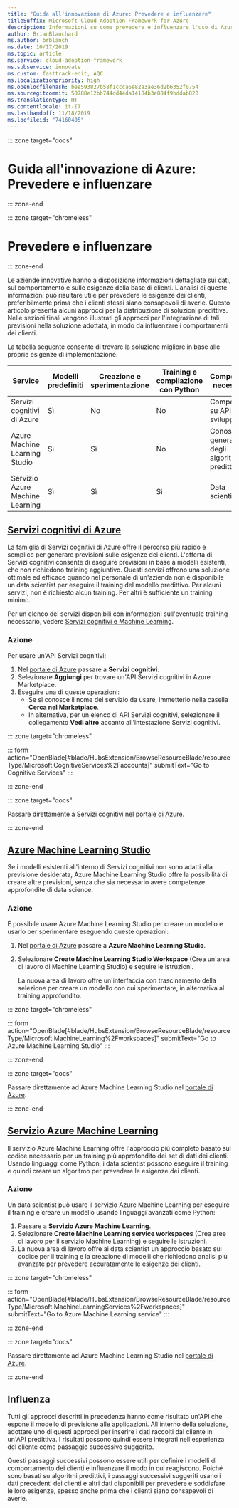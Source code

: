 ```yaml
---
title: "Guida all'innovazione di Azure: Prevedere e influenzare"
titleSuffix: Microsoft Cloud Adoption Framework for Azure
description: Informazioni su come prevedere e influenzare l'uso di Azure.
author: BrianBlanchard
ms.author: brblanch
ms.date: 10/17/2019
ms.topic: article
ms.service: cloud-adoption-framework
ms.subservice: innovate
ms.custom: fasttrack-edit, AQC
ms.localizationpriority: high
ms.openlocfilehash: bee593827b58f1ccca6e82a3ae36d2b6352f0754
ms.sourcegitcommit: 50788e12bb744dd44da14184b3e884f9bddab828
ms.translationtype: HT
ms.contentlocale: it-IT
ms.lasthandoff: 11/18/2019
ms.locfileid: "74160405"
---
```

::: zone target="docs"

# <a name="azure-innovation-guide-predict-and-influence"></a>Guida all'innovazione di Azure: Prevedere e influenzare

::: zone-end

::: zone target="chromeless"

# <a name="predict-and-influence"></a>Prevedere e influenzare

::: zone-end

Le aziende innovative hanno a disposizione informazioni dettagliate sui dati, sul comportamento e sulle esigenze della base di clienti. L'analisi di queste informazioni può risultare utile per prevedere le esigenze dei clienti, preferibilmente prima che i clienti stessi siano consapevoli di averle. Questo articolo presenta alcuni approcci per la distribuzione di soluzioni predittive. Nelle sezioni finali vengono illustrati gli approcci per l'integrazione di tali previsioni nella soluzione adottata, in modo da influenzare i comportamenti dei clienti.

La tabella seguente consente di trovare la soluzione migliore in base alle proprie esigenze di implementazione.

|Service  |Modelli predefiniti  |Creazione e sperimentazione  |Training e compilazione con Python|Competenze necessarie|
|---------|---------|---------|---------|---------|
|Servizi cognitivi di Azure|Sì|No|No|Competenze su API e sviluppo|
|Azure Machine Learning Studio|Sì|Sì|No|Conoscenza generale degli algoritmi predittivi|
|Servizio Azure Machine Learning|Sì|Sì|Sì|Data scientist|

## <a name="azure-cognitive-servicestabcognitiveservices"></a>[Servizi cognitivi di Azure](#tab/CognitiveServices)

La famiglia di Servizi cognitivi di Azure offre il percorso più rapido e semplice per generare previsioni sulle esigenze dei clienti. L'offerta di Servizi cognitivi consente di eseguire previsioni in base a modelli esistenti, che non richiedono training aggiuntivo. Questi servizi offrono una soluzione ottimale ed efficace quando nel personale di un'azienda non è disponibile un data scientist per eseguire il training del modello predittivo. Per alcuni servizi, non è richiesto alcun training. Per altri è sufficiente un training minimo.

Per un elenco dei servizi disponibili con informazioni sull'eventuale training necessario, vedere [Servizi cognitivi e Machine Learning](https://docs.microsoft.com/azure/cognitive-services/cognitive-services-and-machine-learning#service-requirements-for-the-data-model).

### <a name="action"></a>Azione

Per usare un'API Servizi cognitivi:

1. Nel [portale di Azure](https://portal.azure.com/#blade/HubsExtension/BrowseResourceBlade/resourceType/Microsoft.CognitiveServices%2Faccounts) passare a **Servizi cognitivi**.
2. Selezionare **Aggiungi** per trovare un'API Servizi cognitivi in Azure Marketplace.
3. Eseguire una di queste operazioni:
   - Se si conosce il nome del servizio da usare, immetterlo nella casella **Cerca nel Marketplace**.
   - In alternativa, per un elenco di API Servizi cognitivi, selezionare il collegamento **Vedi altro** accanto all'intestazione Servizi cognitivi.

::: zone target="chromeless"

<!-- markdownlint-disable DOCSMD001 -->

::: form action="OpenBlade[#blade/HubsExtension/BrowseResourceBlade/resourceType/Microsoft.CognitiveServices%2Faccounts]" submitText="Go to Cognitive Services" :::

<!-- markdownlint-enable DOCSMD001 -->

::: zone-end

::: zone target="docs"

Passare direttamente a Servizi cognitivi nel [portale di Azure](https://portal.azure.com/#blade/HubsExtension/BrowseResourceBlade/resourceType/Microsoft.CognitiveServices%2Faccounts).

::: zone-end

## <a name="azure-machine-learning-studiotabmachinelearningstudio"></a>[Azure Machine Learning Studio](#tab/MachineLearningStudio)

Se i modelli esistenti all'interno di Servizi cognitivi non sono adatti alla previsione desiderata, Azure Machine Learning Studio offre la possibilità di creare altre previsioni, senza che sia necessario avere competenze approfondite di data science.

<!-- markdownlint-disable MD024 -->

### <a name="action"></a>Azione

È possibile usare Azure Machine Learning Studio per creare un modello e usarlo per sperimentare eseguendo queste operazioni:

1. Nel [portale di Azure](https://portal.azure.com/#blade/HubsExtension/BrowseResourceBlade/resourceType/Microsoft.MachineLearning%2Fworkspaces) passare a **Azure Machine Learning Studio**.
2. Selezionare **Create Machine Learning Studio Workspace** (Crea un'area di lavoro di Machine Learning Studio) e seguire le istruzioni.

   La nuova area di lavoro offre un'interfaccia con trascinamento della selezione per creare un modello con cui sperimentare, in alternativa al training approfondito.

::: zone target="chromeless"

<!-- markdownlint-disable DOCSMD001 -->

::: form action="OpenBlade[#blade/HubsExtension/BrowseResourceBlade/resourceType/Microsoft.MachineLearning%2Fworkspaces]" submitText="Go to Azure Machine Learning Studio" :::

<!-- markdownlint-enable DOCSMD001 -->

::: zone-end

::: zone target="docs"

Passare direttamente ad Azure Machine Learning Studio nel [portale di Azure](https://portal.azure.com/#blade/HubsExtension/BrowseResourceBlade/resourceType/Microsoft.MachineLearning%2Fworkspaces).

::: zone-end

## <a name="azure-machine-learning-servicetabmachinelearningservice"></a>[Servizio Azure Machine Learning](#tab/MachineLearningService)

Il servizio Azure Machine Learning offre l'approccio più completo basato sul codice necessario per un training più approfondito dei set di dati dei clienti. Usando linguaggi come Python, i data scientist possono eseguire il training e quindi creare un algoritmo per prevedere le esigenze dei clienti.

### <a name="action"></a>Azione

Un data scientist può usare il servizio Azure Machine Learning per eseguire il training e creare un modello usando linguaggi avanzati come Python:

1. Passare a **Servizio Azure Machine Learning**.
2. Selezionare **Create Machine Learning service workspaces** (Crea aree di lavoro per il servizio Machine Learning) e seguire le istruzioni.
3. La nuova area di lavoro offre ai data scientist un approccio basato sul codice per il training e la creazione di modelli che richiedono analisi più avanzate per prevedere accuratamente le esigenze dei clienti.

::: zone target="chromeless"

<!-- markdownlint-disable DOCSMD001 -->

::: form action="OpenBlade[#blade/HubsExtension/BrowseResourceBlade/resourceType/Microsoft.MachineLearningServices%2Fworkspaces]" submitText="Go to Azure Machine Learning service" :::

<!-- markdownlint-enable DOCSMD001 -->

::: zone-end

::: zone target="docs"

Passare direttamente ad Azure Machine Learning Studio nel [portale di Azure](https://portal.azure.com/#blade/HubsExtension/BrowseResourceBlade/resourceType/Microsoft.MachineLearningServices%2Fworkspaces).

::: zone-end

## <a name="influence"></a>Influenza

Tutti gli approcci descritti in precedenza hanno come risultato un'API che espone il modello di previsione alle applicazioni. All'interno della soluzione, adottare uno di questi approcci per inserire i dati raccolti dal cliente in un'API predittiva. I risultati possono quindi essere integrati nell'esperienza del cliente come passaggio successivo suggerito.

Questi passaggi successivi possono essere utili per definire i modelli di comportamento dei clienti e influenzare il modo in cui reagiscono. Poiché sono basati su algoritmi predittivi, i passaggi successivi suggeriti usano i dati precedenti dei clienti e altri dati disponibili per prevedere e soddisfare le loro esigenze, spesso anche prima che i clienti siano consapevoli di averle.
